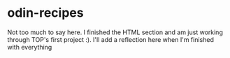 # odin-recipes
Not too much to say here. I finished the HTML section and am just working through TOP's first project :). I'll add a reflection here when I'm finished with everything